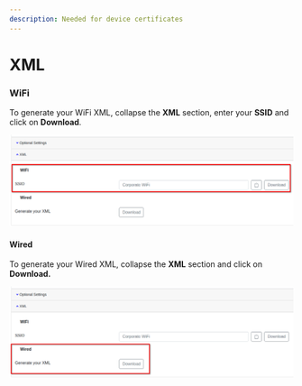 ```yaml
---
description: Needed for device certificates
---
```


# XML

### WiFi

To generate your WiFi XML, collapse the **XML** section, enter your **SSID** and click on **Download**.

![](../../.gitbook/assets/image%20%2849%29.png)

#### Wired

To generate your Wired XML, collapse the **XML** section and click on **Download.** 

![](../../.gitbook/assets/image%20%2851%29.png)

